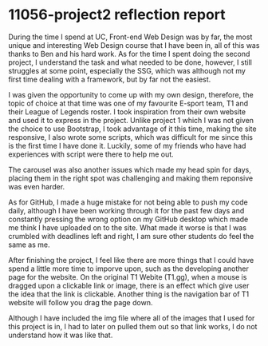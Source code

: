 # 11056-project2 reflection report
During the time I spend at UC, Front-end Web Design was by far, the most unique and interesting Web Design course that I have been in, all of this was thanks to Ben and his hard work. 
As for the time I spent doing the second project, I understand the task and what needed to be done, however, I still struggles at some point, especially the SSG, which was although not my first time dealing with a framework, but by far not the easiest. 

I was given the opportunity to come up with my own design, therefore, the topic of choice at that time was one of my favourite E-sport team, T1 and their League of Legends roster. I took inspiration from their own website and used it to express in the project. Unlike project 1 which I was not given the choice to use Bootstrap, I took advantage of it this time, making the site responsive, I also wrote some scripts, which was difficult for me since this is the first time I have done it. Luckily, some of my friends who have had experiences with script were there to help me out. 

The carousel was also another issues which made my head spin for days, placing them in the right spot was challenging and making them reponsive was even harder. 

As for GitHub, I made a huge mistake for not being able to push my code daily, although I have been working through it for the past few days and constantly pressing the wrong option on my GitHub desktop which made me think I have uploaded on to the site. What made it worse is that I was crumbled with deadlines left and right, I am sure other students do feel the same as me. 

After finishing the project, I feel like there are more things that I could have spend a little more time to imporve upon, such as the developing another page for the website. On the original T1 Webite (T1.gg), when a mouse is dragged upon a clickable link or image, there is an effect which give user the idea that the link is clickable. Another thing is the navigation bar of T1 website will follow you drag the page down. 

Although I have included the img file where all of the images that I used for this project is in, I had to later on pulled them out so that link works, I do not understand how it was like that.